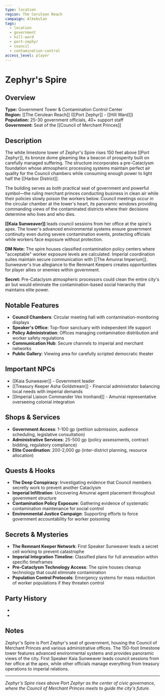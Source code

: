 ```yaml
---
type: location
region: The Cerulean Reach
campaign: Alkebulan
tags:
  - location
  - government
  - hill-ward
  - port-zephyr
  - council
  - contamination-control
access_level: player
---
```


# Zephyr's Spire

## Overview
**Type:** Government Tower & Contamination Control Center  
**Region:** [[The Cerulean Reach]] ([[Port Zephyr]] - [[Hill Ward]])  
**Population:** 25-30 government officials, 40+ support staff  
**Government:** Seat of the [[Council of Merchant Princes]]

## Description

The white limestone tower of Zephyr's Spire rises 150 feet above [[Port Zephyr]], its bronze dome gleaming like a beacon of prosperity built on carefully managed suffering. The structure incorporates a pre-Cataclysm foundation whose atmospheric processing systems maintain perfect air quality for the Council chambers while consuming enough power to light half the [[Harbor District]].

The building serves as both practical seat of government and powerful symbol—the ruling merchant princes conducting business in clean air while their policies slowly poison the workers below. Council meetings occur in the circular chamber at the tower's heart, its panoramic windows providing commanding views of the contaminated districts where their decisions determine who lives and who dies.

**[[Kaia Sunweaver]]** leads council sessions from her office at the spire's apex. The tower's advanced environmental systems ensure government continuity even during severe contamination events, protecting officials while workers face exposure without protection.

<!-- DM_START -->
**DM Note:** The spire houses classified contamination policy centers where "acceptable" worker exposure levels are calculated. Imperial coordination suites maintain secure communication with [[The Amunrai Imperium]]. Sunweaver's true allegiance to the Remnant Keepers creates opportunities for player allies or enemies within government.

**Secret:** Pre-Cataclysm atmospheric processors could clean the entire city's air but would eliminate the contamination-based social hierarchy that maintains elite power.
<!-- DM_END -->

## Notable Features
- **Council Chambers**: Circular meeting hall with contamination-monitoring displays
- **Speaker's Office**: Top-floor sanctuary with independent life support
- **Policy Administration**: Offices managing contamination distribution and worker safety regulations
- **Communication Hub**: Secure channels to imperial and merchant networks
- **Public Gallery**: Viewing area for carefully scripted democratic theater

## Important NPCs
- [[Kaia Sunweaver]] - Government leader
- [[Treasury Keeper Asha Goldstream]] - Financial administrator balancing local needs with imperial demands
- [[Imperial Liaison Commander Vex Ironhand]] - Amunrai representative overseeing colonial integration

## Shops & Services
- **Government Access**: 1-100 gp (petition submission, audience scheduling, legislative consultation)
- **Administrative Services**: 25-500 gp (policy assessments, contract bidding, regulatory compliance)
- **Elite Coordination**: 200-2,000 gp (inter-district planning, resource allocation)

## Quests & Hooks
<!-- DM_START -->
- **The Deep Conspiracy**: Investigating evidence that Council members secretly work to prevent another Cataclysm
- **Imperial Infiltration**: Uncovering Amunrai agent placement throughout government structure
- **Contamination Policy Exposure**: Gathering evidence of systematic contamination maintenance for social control
- **Environmental Justice Campaign**: Supporting efforts to force government accountability for worker poisoning
<!-- DM_END -->
## Secrets & Mysteries
<!-- DM_START -->
- **The Remnant Keeper Network**: First Speaker Sunweaver leads a secret cell working to prevent catastrophe
- **Imperial Integration Timeline**: Classified plans for full annexation within specific timeframes
- **Pre-Cataclysm Technology Access**: The spire houses cleanup technology that could eliminate contamination
- **Population Control Protocols**: Emergency systems for mass reduction of worker populations if they threaten control
<!-- DM_END -->
## Party History
- 
- 

## Notes

Zephyr's Spire is Port Zephyr's seat of government, housing the Council of Merchant Princes and various administrative offices. The 150-foot limestone tower features advanced environmental systems and provides panoramic views of the city. First Speaker Kaia Sunweaver leads council sessions from her office at the apex, while other officials manage everything from treasury operations to imperial relations.

---

_Zephyr's Spire rises above Port Zephyr as the center of civic governance, where the Council of Merchant Princes meets to guide the city's future._